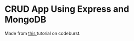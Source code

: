 <h1>CRUD App Using Express and MongoDB</h1>

Made from <a href=https://codeburst.io/writing-a-crud-app-with-node-js-and-mongodb-e0827cbbdafb target="_blank"> this </a> tutorial on codeburst.

